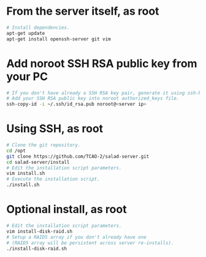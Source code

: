 # From the server itself, as root

```bash
# Install dependencies.
apt-get update
apt-get install openssh-server git vim
```

# Add noroot SSH RSA public key from your PC

```bash
# If you don't have already a SSH RSA key pair, generate it using ssh-keygen
# Add your SSH RSA public key into noroot authorized_keys file.
ssh-copy-id -i ~/.ssh/id_rsa.pub noroot@<server ip>
```

# Using SSH, as root

```bash
# Clone the git repository.
cd /opt
git clone https://github.com/TCAO-2/salad-server.git
cd salad-server/install
# Edit the installation script parameters.
vim install.sh
# Execute the installation script.
./install.sh
```

# Optional install, as root

```bash
# Edit the installation script parameters.
vim install-disk-raid.sh
# Setup a RAID5 array if you don't already have one
# (RAID5 array will be persistent across server re-installs).
./install-disk-raid.sh
```
